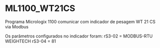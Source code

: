# ML1100_WT21CS
Programa Micrologix 1100 comunicar com indicador de pesagem WT 21 CS via Modbus

Os parâmetros configurados no indicador foram:
rS3-02 = MODBUS-RTU WEIGHTECH
rS3-04 = 81
